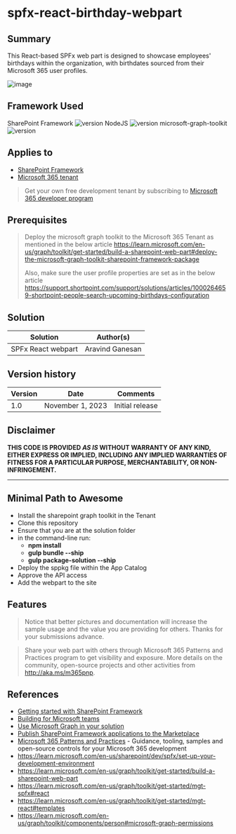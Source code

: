 # spfx-react-birthday-webpart

## Summary

This React-based SPFx web part is designed to showcase employees' birthdays within the organization, with birthdates sourced from their Microsoft 365 user profiles.

![image](https://github.com/Aravind03/React-BirthdayWebpart/assets/10475751/5d3a1488-ef84-4cd0-a2d8-942efb1a6cdc)



## Framework Used

SharePoint Framework ![version](https://img.shields.io/badge/version-1.18.0-green.svg)  NodeJS ![version](https://img.shields.io/badge/version-18.18.2-yellow.svg)
microsoft-graph-toolkit ![version](https://img.shields.io/badge/version-3.1.3-green.svg)


## Applies to

- [SharePoint Framework](https://aka.ms/spfx)
- [Microsoft 365 tenant](https://docs.microsoft.com/en-us/sharepoint/dev/spfx/set-up-your-developer-tenant)

> Get your own free development tenant by subscribing to [Microsoft 365 developer program](http://aka.ms/o365devprogram)

## Prerequisites

> Deploy the microsoft graph toolkit to the Microsoft 365 Tenant as mentioned in the below article
> https://learn.microsoft.com/en-us/graph/toolkit/get-started/build-a-sharepoint-web-part#deploy-the-microsoft-graph-toolkit-sharepoint-framework-package
>
> Also, make sure the user profile properties are set as in the below article
> https://support.shortpoint.com/support/solutions/articles/1000264659-shortpoint-people-search-upcoming-birthdays-configuration

## Solution

| Solution    | Author(s)                                               |
| ----------- | ------------------------------------------------------- |
| SPFx React webpart | Aravind Ganesan |

## Version history

| Version | Date             | Comments        |
| ------- | ---------------- | --------------- |
| 1.0     | November 1, 2023 | Initial release |

## Disclaimer

**THIS CODE IS PROVIDED _AS IS_ WITHOUT WARRANTY OF ANY KIND, EITHER EXPRESS OR IMPLIED, INCLUDING ANY IMPLIED WARRANTIES OF FITNESS FOR A PARTICULAR PURPOSE, MERCHANTABILITY, OR NON-INFRINGEMENT.**

---

## Minimal Path to Awesome

- Install the sharepoint graph toolkit in the Tenant
- Clone this repository
- Ensure that you are at the solution folder
- in the command-line run:
  - **npm install**
  - **gulp bundle --ship**
  - **gulp package-solution --ship**
- Deploy the sppkg file within the App Catalog
- Approve the API access
- Add the webpart to the site 

## Features

> Notice that better pictures and documentation will increase the sample usage and the value you are providing for others. Thanks for your submissions advance.

> Share your web part with others through Microsoft 365 Patterns and Practices program to get visibility and exposure. More details on the community, open-source projects and other activities from http://aka.ms/m365pnp.

## References

- [Getting started with SharePoint Framework](https://docs.microsoft.com/en-us/sharepoint/dev/spfx/set-up-your-developer-tenant)
- [Building for Microsoft teams](https://docs.microsoft.com/en-us/sharepoint/dev/spfx/build-for-teams-overview)
- [Use Microsoft Graph in your solution](https://docs.microsoft.com/en-us/sharepoint/dev/spfx/web-parts/get-started/using-microsoft-graph-apis)
- [Publish SharePoint Framework applications to the Marketplace](https://docs.microsoft.com/en-us/sharepoint/dev/spfx/publish-to-marketplace-overview)
- [Microsoft 365 Patterns and Practices](https://aka.ms/m365pnp) - Guidance, tooling, samples and open-source controls for your Microsoft 365 development
- https://learn.microsoft.com/en-us/sharepoint/dev/spfx/set-up-your-development-environment
- https://learn.microsoft.com/en-us/graph/toolkit/get-started/build-a-sharepoint-web-part
- https://learn.microsoft.com/en-us/graph/toolkit/get-started/mgt-spfx#react
- https://learn.microsoft.com/en-us/graph/toolkit/get-started/mgt-react#templates
- https://learn.microsoft.com/en-us/graph/toolkit/components/person#microsoft-graph-permissions
